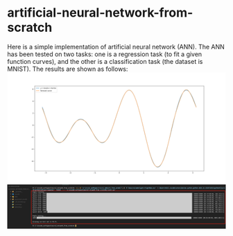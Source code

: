 # artificial-neural-network-from-scratch  
Here is a simple implementation of artificial neural network (ANN). The ANN has been tested on two tasks: one is a regression task (to fit a given function curves), and the other is a classification task (the dataset is MNIST). The results are shown as follows:  
![](./images/fit_function.png)  
![](./images/mnist.png)  
